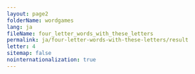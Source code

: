 ```yaml
---
layout: page2
folderName: wordgames
lang: ja
fileName: four_letter_words_with_these_letters
permalink: ja/four-letter-words-with-these-letters/result
letter: 4
sitemap: false
nointernationalization: true   
---
```


